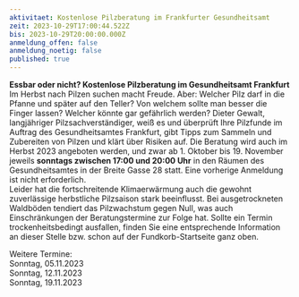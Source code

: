 ```yaml
---
aktivitaet: Kostenlose Pilzberatung im Frankfurter Gesundheitsamt
zeit: 2023-10-29T17:00:44.522Z
bis: 2023-10-29T20:00:00.000Z
anmeldung_offen: false
anmeldung_noetig: false
published: true
---
```

**Essbar oder nicht? Kostenlose Pilzberatung im Gesundheitsamt Frankfurt**\
Im Herbst nach Pilzen suchen macht Freude. Aber: Welcher Pilz darf in die Pfanne und später auf den Teller? Von welchem sollte man besser die Finger lassen? Welcher könnte gar gefährlich werden? Dieter Gewalt, langjähriger Pilzsachverständiger, weiß es und überprüft Ihre Pilzfunde im Auftrag des Gesundheitsamtes Frankfurt, gibt Tipps zum Sammeln und Zubereiten von Pilzen und klärt über Risiken auf.  Die Beratung wird auch im Herbst 2023 angeboten werden, und zwar ab 1. Oktober bis 19. November jeweils **sonntags zwischen 17:00 und 20:00 Uhr** in den Räumen des Gesundheitsamtes in der Breite Gasse 28 statt. Eine vorherige Anmeldung ist nicht erforderlich.\
Leider hat die fortschreitende Klimaerwärmung auch die gewohnt zuverlässige herbstliche Pilzsaison stark beeinflusst. Bei ausgetrockneten Waldböden tendiert das Pilzwachstum gegen Null, was auch Einschränkungen der Beratungstermine zur Folge hat. Sollte ein Termin trockenheitsbedingt ausfallen, finden Sie eine entsprechende Information an dieser Stelle bzw. schon auf der Fundkorb-Startseite ganz oben.

Weitere Termine:\
Sonntag, 05.11.2023\
Sonntag, 12.11.2023\
Sonntag, 19.11.2023